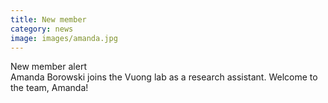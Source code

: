 ```yaml
---
title: New member
category: news
image: images/amanda.jpg
---
```


<i class="fas fa-exclamation-triangle"></i> New member alert <i class="fas fa-exclamation-triangle"></i>  
Amanda Borowski joins the Vuong lab as a research assistant. Welcome to the team, Amanda!